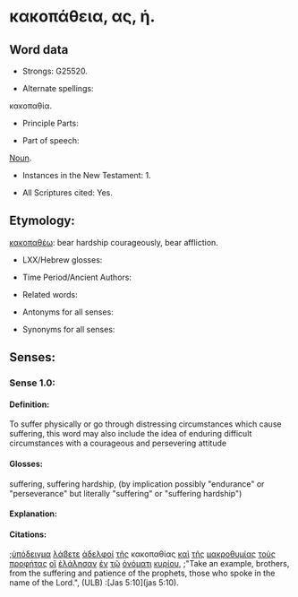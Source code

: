 # κακοπάθεια, ας, ἡ.

<!-- Status: S2=NeedsFinalCheck -->
<!-- Lexica used for edits: BDAG, FFM, LN, A-S -->

## Word data

* Strongs: G25520.


* Alternate spellings:

κακοπαθία.

* Principle Parts: 

* Part of speech: 

[Noun](http://ugg.readthedocs.io/en/latest/noun.html).

* Instances in the New Testament: 1.

* All Scriptures cited: Yes.

## Etymology: 

[κακοπαθέω](../G25530/01.md): bear hardship courageously, bear affliction.

* LXX/Hebrew glosses: 

* Time Period/Ancient Authors: 

* Related words: 

* Antonyms for all senses:

* Synonyms for all senses: 

## Senses:

### Sense 1.0:

#### Definition: 

To suffer physically or go through distressing circumstances which cause suffering, this word may also include the idea of enduring difficult circumstances with a courageous and persevering attitude 

#### Glosses:

suffering, suffering hardship, (by implication possibly "endurance" or "perseverance" but literally  "suffering" or "suffering hardship")

#### Explanation:

#### Citations:

;[ὑπόδειγμα](../G52620/01.md) [λάβετε](../G29830/01.md) [ἀδελφοί](../G00800/01.md) [τῆς](../G35880/01.md) κακοπαθίας [καὶ](../G25320/01.md) [τῆς](../G35880/01.md) [μακροθυμίας](../G31150/01.md) [τοὺς](../G35880/01.md) [προφήτας](../G43960/01.md) [οἳ](../G37390/01.md) [ἐλάλησαν](../G29800/01.md) [ἐν](../G17220/01.md) [τῷ](../G35880/01.md) [ὀνόματι](../G36860/01.md) [κυρίου](../G29620/01.md), 
;"Take an example, brothers, from the suffering and patience of the prophets, those who spoke in the name of the Lord.", (ULB)
:[Jas 5:10](jas 5:10).
